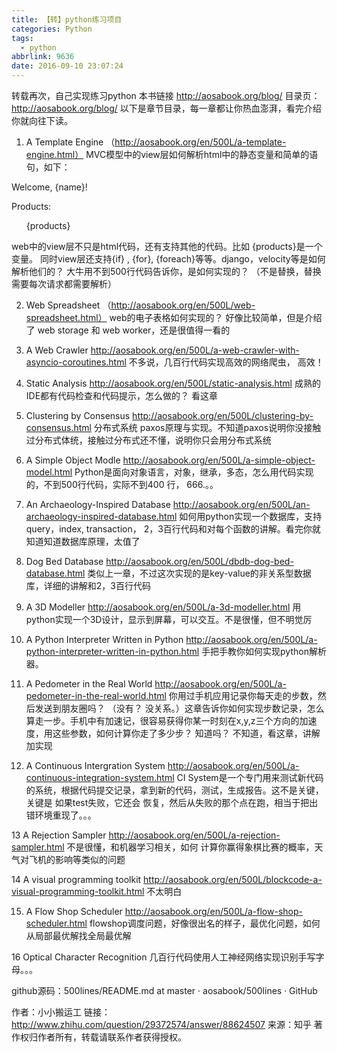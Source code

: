 ```yaml
---
title: 【转】python练习项目
categories: Python
tags:
  - python
abbrlink: 9636
date: 2016-09-10 23:07:24
---
```


转载再次，自己实现练习python
本书链接 http://aosabook.org/blog/
目录页：http://aosabook.org/blog/
以下是章节目录，每一章都让你热血澎湃，看完介绍你就向往下读。
1. A Template Engine （http://aosabook.org/en/500L/a-template-engine.html）
MVC模型中的view层如何解析html中的静态变量和简单的语句，如下：

<p>Welcome, {name}!</p>
<p>Products:</p>
<ul>
{products}
</ul>
<!---more--->

web中的view层不只是html代码，还有支持其他的代码。比如 {products}是一个变量。 同时view层还支持{if} , {for}, {foreach}等等。django，velocity等是如何解析他们的？
大牛用不到500行代码告诉你，是如何实现的？ （不是替换，替换需要每次请求都需要解析）

2. Web Spreadsheet （http://aosabook.org/en/500L/web-spreadsheet.html）
web的电子表格如何实现的？ 好像比较简单，但是介绍了 web storage 和 web worker，还是很值得一看的

3. A Web Crawler http://aosabook.org/en/500L/a-web-crawler-with-asyncio-coroutines.html
不多说，几百行代码实现高效的网络爬虫， 高效！

4. Static Analysis http://aosabook.org/en/500L/static-analysis.html
成熟的IDE都有代码检查和代码提示，怎么做的？ 看这章

5. Clustering by Consensus http://aosabook.org/en/500L/clustering-by-consensus.html
分布式系统 paxos原理与实现。不知道paxos说明你没接触过分布式体统，接触过分布式还不懂，说明你只会用分布式系统

6. A Simple Object Modle http://aosabook.org/en/500L/a-simple-object-model.html
Python是面向对象语言，对象，继承，多态，怎么用代码实现的，不到500行代码，实际不到400 行， 666.。。

7. An Archaeology-Inspired Database http://aosabook.org/en/500L/an-archaeology-inspired-database.html
如何用python实现一个数据库，支持 query，index, transaction， 2，3百行代码和对每个函数的讲解。看完你就知道知道数据库原理，太值了

8. Dog Bed Database http://aosabook.org/en/500L/dbdb-dog-bed-database.html
类似上一章，不过这次实现的是key-value的非关系型数据库，详细的讲解和2，3百行代码

9. A 3D Modeller http://aosabook.org/en/500L/a-3d-modeller.html
用python实现一个3D设计，显示到屏幕，可以交互。不是很懂，但不明觉厉

10. A Python Interpreter Written in Python http://aosabook.org/en/500L/a-python-interpreter-written-in-python.html
手把手教你如何实现python解析器。

11. A Pedometer in the Real World http://aosabook.org/en/500L/a-pedometer-in-the-real-world.html
你用过手机应用记录你每天走的步数，然后发送到朋友圈吗？ （没有？ 没关系。）这章告诉你如何实现步数记录，怎么算走一步。手机中有加速记，很容易获得你某一时刻在x,y,z三个方向的加速度，用这些参数，如何计算你走了多少步？ 知道吗？ 不知道，看这章，讲解加实现

12. A Continuous Intergration System http://aosabook.org/en/500L/a-continuous-integration-system.html
CI System是一个专门用来测试新代码的系统，根据代码提交记录，拿到新的代码，测试，生成报告。这不是关键，关键是 如果test失败，它还会 恢复，然后从失败的那个点在跑，相当于把出错环境重现了。。。

13 A Rejection Sampler http://aosabook.org/en/500L/a-rejection-sampler.html
不是很懂，和机器学习相关，如何 计算你赢得象棋比赛的概率，天气对飞机的影响等类似的问题

14 A visual programming toolkit http://aosabook.org/en/500L/blockcode-a-visual-programming-toolkit.html
不太明白

15. A Flow Shop Scheduler http://aosabook.org/en/500L/a-flow-shop-scheduler.html
flowshop调度问题，好像很出名的样子，最优化问题，如何从局部最优解找全局最优解

16 Optical Character Recognition
几百行代码使用人工神经网络实现识别手写字母。。。

github源码：500lines/README.md at master · aosabook/500lines · GitHub

作者：小小搬运工
链接：http://www.zhihu.com/question/29372574/answer/88624507
来源：知乎
著作权归作者所有，转载请联系作者获得授权。
